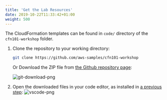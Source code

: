 ```yaml
---
title: 'Get the Lab Resources'
date: 2019-10-22T11:33:42+01:00
weight: 500
---
```


The CloudFormation templates can be found in `code/` directory of the `cfn101-workshop` folder.

1. Clone the repository to your working directory:
    
    ```bash
    git clone https://github.com/aws-samples/cfn101-workshop
    ```

   Or Download the ZIP file from [the Github repository page](https://github.com/aws-samples/cfn101-workshop):

   ![git-download-png](../git-download.png)
1. Open the downloaded files in your code editor, as installed in [a previous step](../300-edit):
   ![vscode-png](../vscode.png)
